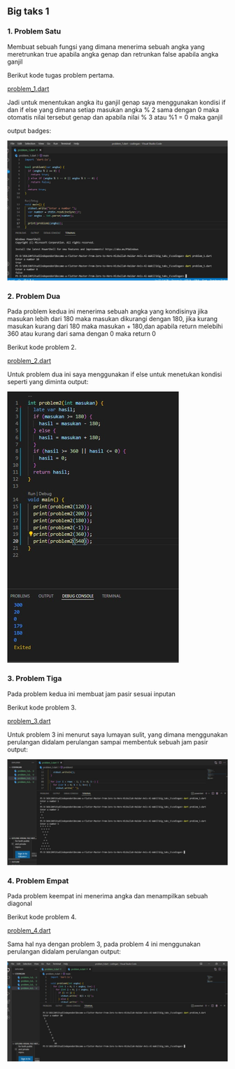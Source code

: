 

## Big taks 1


### 1. Problem Satu
Membuat sebuah fungsi yang dimana menerima sebuah angka yang meretrunkan true apabila angka genap dan retrunkan false apabila angka ganjil

Berikut kode tugas problem pertama.

[problem_1.dart](./codingan/problem_1.dart)

Jadi untuk menentukan angka itu ganjil genap saya menggunakan kondisi if dan if else yang dimana setiap masukan angka % 2 sama dengan 0 maka otomatis nilai tersebut genap dan apabila nilai % 3 atau %1 = 0 maka ganjil

output badges:

![Problem 1](./screenshots/problem_1.jpeg )


### 2. Problem Dua
Pada problem kedua ini menerima sebuah angka yang kondisinya jika masukan lebih dari 180 maka masukan dikurangi dengan 180, jika kurang masukan kurang dari 180 maka masukan + 180,dan apabila return melebihi 360 atau kurang dari sama dengan 0 maka return 0

Berikut kode problem 2.

[problem_2.dart](./codingan/problem_2.dart)

Untuk problem dua ini saya menggunakan if else untuk menetukan kondisi seperti yang diminta
output:

![problem 2](./screenshots/problem_2.jpeg)

### 3. Problem Tiga
Pada problem kedua ini membuat jam pasir sesuai inputan

Berikut kode problem 3.

[problem_3.dart](./codingan/problem_3.dart)

Untuk problem 3 ini menurut saya lumayan sulit, yang dimana menggunakan perulangan didalam perulangan sampai membentuk sebuah jam pasir
output:

![problem 3](./screenshots/problem_3.jpeg)



### 4. Problem Empat

Pada problem keempat ini menerima angka dan menampilkan sebuah diagonal

Berikut kode problem 4.

[problem_4.dart](./codingan/problem_4.dart)

Sama hal nya dengan problem 3, pada problem 4 ini menggunakan perulangan didalam perulangan
output:

![problem_4.dart](./screenshots/problem_4.jpeg)

